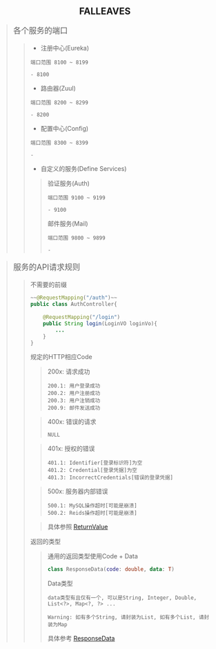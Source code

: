<h2 align="center">FALLEAVES</h2>



> <p style="font-size: 18px;">各个服务的端口</p>
>
> > - 注册中心(Eureka)
> >
> > ```
> > 端口范围 8100 ~ 8199
> > 
> > - 8100
> > ```
> >
> > - 路由器(Zuul)
> >
> > ```
> > 端口范围 8200 ~ 8299
> > 
> > - 8200
> > ```
> >
> > - 配置中心(Config)
> >
> > ```
> > 端口范围 8300 ~ 8399
> > 
> > - 
> > ```
> >
> > - 自定义的服务(Define Services)
> >
> > > 验证服务(Auth)
> > >
> > > ```
> > > 端口范围 9100 ~ 9199
> > > 
> > > - 9100
> > > ```
> > >
> > > 邮件服务(Mail)
> > >
> > > ```
> > > 端口范围 9800 ~ 9899
> > > 
> > > - 
> > > ```
> > >
> > > 

> <p style="font-size: 18px;">服务的API请求规则</p>
>
> > 不需要的前缀
> >
> > ```java
> > ~~@RequestMapping("/auth")~~
> > public class AuthController{
> > 		
> > 	@RequestMapping("/login")
> > 	public String login(LoginVO loginVo){
> > 		...
> > 	}
> > }
> > ```
> >
> > 规定的HTTP相应Code
> >
> > > 200x: 请求成功
> > >
> > > ```
> > > 200.1: 用户登录成功
> > > 200.2: 用户注册成功
> > > 200.3: 用户注销成功
> > > 200.9: 邮件发送成功 
> > > ```
> >
> > > 400x: 错误的请求
> > >
> > > ```
> > > NULL
> > > ```
> >
> > > 401x: 授权的错误
> > >
> > > ```
> > > 401.1: Identifier[登录标识符]为空
> > > 401.2: Credential[登录凭据]为空
> > > 401.3: IncorrectCredentials[错误的登录凭据]
> > > ```
> > >
> >
> > > 500x: 服务器内部错误
> > >
> > > ```
> > > 500.1: MySQL操作超时[可能是崩溃]
> > > 500.2: Reids操作超时[可能是崩溃]
> > > ```
> >
> > > 具体参照  [ReturnValue](https://github.com/Graceyu67/Falleaves/blob/master/falleaves-server/falleaves-starter-utils/src/main/java/org/techas/falleaves/utils/ReturnValue.java)
> >
> > 返回的类型
> > >
> > >通用的返回类型使用Code + Data
> > >
> > >```kotlin
> > >class ResponseData(code: double, data: T) 
> > >```
> > >
> > >Data类型
> > >
> > >```
> > >data类型有且仅有一个, 可以是String, Integer, Double, List<?>, Map<?, ?> ...
> > >
> > >Warning: 如有多个String, 请封装为List, 如有多个List, 请封装为Map
> > >```
> > >具体参考 [ResponseData](https://github.com/Graceyu67/Falleaves/blob/master/falleaves-server/falleaves-starter-utils/src/main/java/org/techas/falleaves/utils/ResponseData.java)